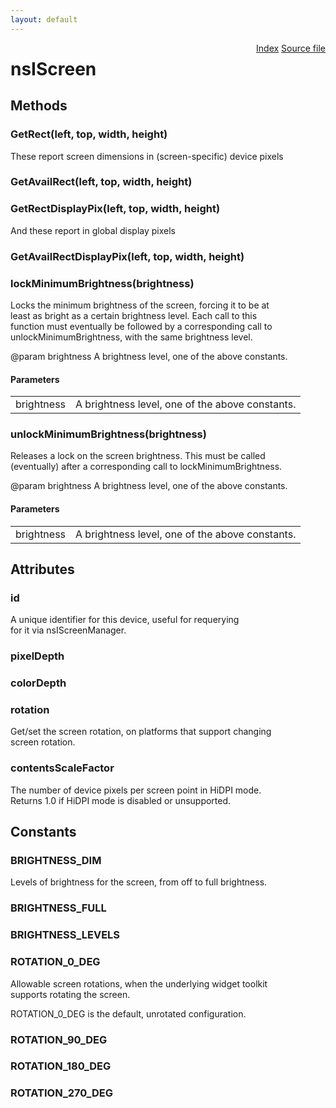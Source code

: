 ```yaml
---
layout: default
---
```

<div class='links' style='float:right'><a href="../index.html">Index</a>
<a href="http://dxr.mozilla.org/mozilla-central/source/widget/nsIScreen.idl">Source file</a>
</div>

# nsIScreen #

## Methods ##

### GetRect(left, top, width, height) ###
  
These report screen dimensions in (screen-specific) device pixels  
  

### GetAvailRect(left, top, width, height) ###

### GetRectDisplayPix(left, top, width, height) ###
  
And these report in global display pixels  
  

### GetAvailRectDisplayPix(left, top, width, height) ###

### lockMinimumBrightness(brightness) ###
  
Locks the minimum brightness of the screen, forcing it to be at  
least as bright as a certain brightness level. Each call to this  
function must eventually be followed by a corresponding call to  
unlockMinimumBrightness, with the same brightness level.  
  
@param brightness A brightness level, one of the above constants.  
  

#### Parameters ####

<table>

<tr>
<td>brightness</td>
<td>A brightness level, one of the above constants.  
</td>
</tr>

</table>

### unlockMinimumBrightness(brightness) ###
  
Releases a lock on the screen brightness. This must be called  
(eventually) after a corresponding call to lockMinimumBrightness.  
  
@param brightness A brightness level, one of the above constants.  
  

#### Parameters ####

<table>

<tr>
<td>brightness</td>
<td>A brightness level, one of the above constants.  
</td>
</tr>

</table>

## Attributes ##

### id ###
  
A unique identifier for this device, useful for requerying  
for it via nsIScreenManager.  
  

### pixelDepth ###

### colorDepth ###

### rotation ###
  
Get/set the screen rotation, on platforms that support changing  
screen rotation.  
  

### contentsScaleFactor ###
  
The number of device pixels per screen point in HiDPI mode.  
Returns 1.0 if HiDPI mode is disabled or unsupported.  
  

## Constants ##

### BRIGHTNESS_DIM ###
  
Levels of brightness for the screen, from off to full brightness.  
  

### BRIGHTNESS_FULL ###

### BRIGHTNESS_LEVELS ###

### ROTATION_0_DEG ###
  
Allowable screen rotations, when the underlying widget toolkit  
supports rotating the screen.  
  
ROTATION_0_DEG is the default, unrotated configuration.  
  

### ROTATION_90_DEG ###

### ROTATION_180_DEG ###

### ROTATION_270_DEG ###

